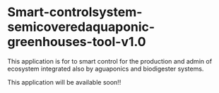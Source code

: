 # Smart-controlsystem-semicoveredaquaponic-greenhouses-tool-v1.0
This application is for to smart control for the production and admin of ecosystem integrated also by aguaponics and biodigester systems.

This application will be available soon!!
